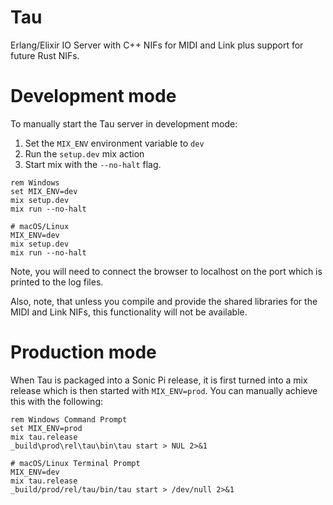 # Tau

Erlang/Elixir IO Server with C++ NIFs for MIDI and Link plus support for
future Rust NIFs.

# Development mode

To manually start the Tau server in development mode:

1. Set the `MIX_ENV` environment variable to `dev`
2. Run the `setup.dev` mix action
3. Start mix with the `--no-halt` flag.

```batchfile
rem Windows
set MIX_ENV=dev
mix setup.dev
mix run --no-halt
```

```shell
# macOS/Linux
MIX_ENV=dev
mix setup.dev
mix run --no-halt
```

Note, you will need to connect the browser to localhost on the port which is printed to the log files.

Also, note, that unless you compile and provide the shared libraries for the MIDI and Link NIFs, this functionality will not be available.


# Production mode

When Tau is packaged into a Sonic Pi release, it is first turned into a mix release which is then started with `MIX_ENV=prod`. You can manually achieve this with the following:


```batchfile
rem Windows Command Prompt
set MIX_ENV=prod
mix tau.release
_build\prod\rel\tau\bin\tau start > NUL 2>&1
```

```shell
# macOS/Linux Terminal Prompt
MIX_ENV=dev
mix tau.release
_build/prod/rel/tau/bin/tau start > /dev/null 2>&1
```






